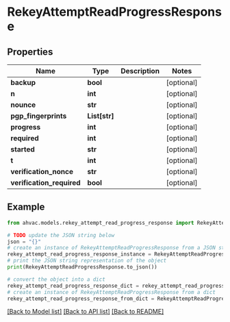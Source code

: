 # RekeyAttemptReadProgressResponse


## Properties

Name | Type | Description | Notes
------------ | ------------- | ------------- | -------------
**backup** | **bool** |  | [optional] 
**n** | **int** |  | [optional] 
**nounce** | **str** |  | [optional] 
**pgp_fingerprints** | **List[str]** |  | [optional] 
**progress** | **int** |  | [optional] 
**required** | **int** |  | [optional] 
**started** | **str** |  | [optional] 
**t** | **int** |  | [optional] 
**verification_nonce** | **str** |  | [optional] 
**verification_required** | **bool** |  | [optional] 

## Example

```python
from ahvac.models.rekey_attempt_read_progress_response import RekeyAttemptReadProgressResponse

# TODO update the JSON string below
json = "{}"
# create an instance of RekeyAttemptReadProgressResponse from a JSON string
rekey_attempt_read_progress_response_instance = RekeyAttemptReadProgressResponse.from_json(json)
# print the JSON string representation of the object
print(RekeyAttemptReadProgressResponse.to_json())

# convert the object into a dict
rekey_attempt_read_progress_response_dict = rekey_attempt_read_progress_response_instance.to_dict()
# create an instance of RekeyAttemptReadProgressResponse from a dict
rekey_attempt_read_progress_response_from_dict = RekeyAttemptReadProgressResponse.from_dict(rekey_attempt_read_progress_response_dict)
```
[[Back to Model list]](../README.md#documentation-for-models) [[Back to API list]](../README.md#documentation-for-api-endpoints) [[Back to README]](../README.md)


